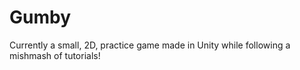 # Gumby
Currently a small, 2D, practice game made in Unity while following a mishmash of tutorials!
